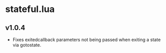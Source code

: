 # stateful.lua

## v1.0.4

* Fixes exitedcallback parameters not being passed when exiting a state via
  gotostate.
